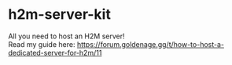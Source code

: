 # h2m-server-kit
All you need to host an H2M server!
<br/>
Read my guide here: https://forum.goldenage.gg/t/how-to-host-a-dedicated-server-for-h2m/11
